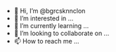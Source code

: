 - 👋 Hi, I’m @bgrcsknnclon
- 👀 I’m interested in ...
- 🌱 I’m currently learning ...
- 💞️ I’m looking to collaborate on ...
- 📫 How to reach me ...

<!---
bgrcsknnclon/bgrcsknnclon is a ✨ special ✨ repository because its `README.md` (this file) appears on your GitHub profile.
You can click the Preview link to take a look at your changes.
--->
